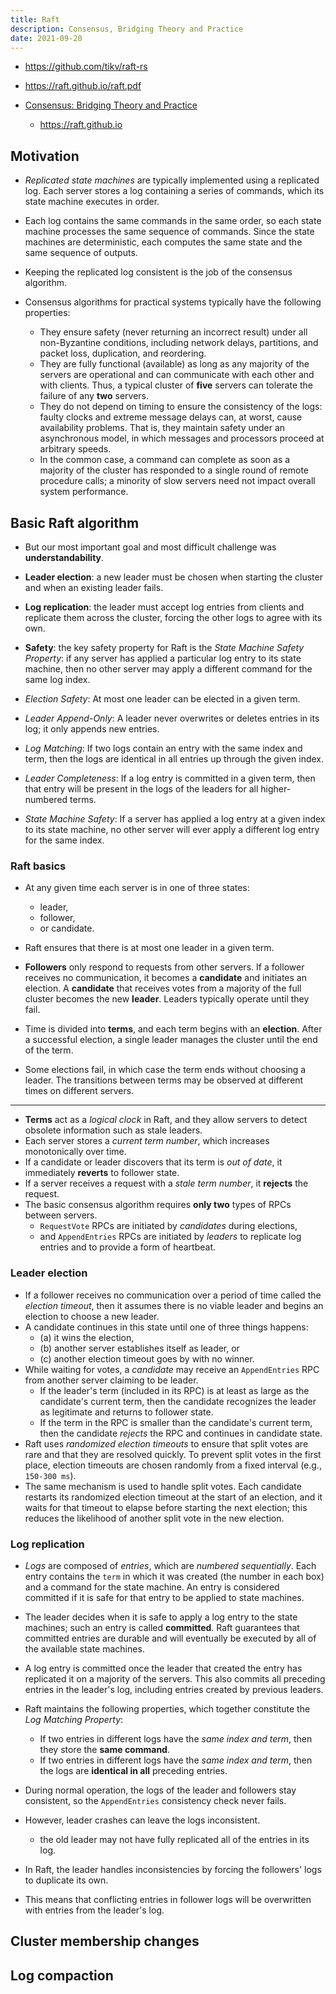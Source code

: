 ```yaml
---
title: Raft
description: Consensus, Bridging Theory and Practice
date: 2021-09-20
---
```


* https://github.com/tikv/raft-rs

* https://raft.github.io/raft.pdf

* [Consensus: Bridging Theory and Practice](https://github.com/ongardie/dissertation)
  - https://raft.github.io

## Motivation

* *Replicated state machines* are typically implemented using
  a replicated log. Each server stores a log containing a
  series of commands, which its state machine executes in order.
* Each log contains the same commands in the same order,
  so each state machine processes the same sequence of commands.
  Since the state machines are deterministic, each computes the
  same state and the same sequence of outputs.
* Keeping the replicated log consistent is the job
  of the consensus algorithm.

* Consensus algorithms for practical systems
  typically have the following properties:
  - They ensure safety (never returning an incorrect result)
    under all non-Byzantine conditions, including network
    delays, partitions, and packet loss,
    duplication, and reordering.
  - They are fully functional (available) as long as
    any majority of the servers are operational and can
    communicate with each other and with clients. Thus,
    a typical cluster of **five** servers can tolerate
    the failure of any **two** servers.
  - They do not depend on timing to ensure the consistency
    of the logs: faulty clocks and extreme message delays
    can, at worst, cause availability problems.
    That is, they maintain safety under an asynchronous
    model, in which messages and processors proceed at
    arbitrary speeds.
  - In the common case, a command can complete as soon
    as a majority of the cluster has responded to a
    single round of remote procedure calls; a minority
    of slow servers need not impact
    overall system performance.

## Basic Raft algorithm

* But our most important goal and most
  difficult challenge was **understandability**.

* **Leader election**: a new leader must be chosen
  when starting the cluster and when
  an existing leader fails.
* **Log replication**: the leader must accept log
  entries from clients and replicate them across
  the cluster, forcing the other logs
  to agree with its own.
* **Safety**: the key safety property for Raft is
  the *State Machine Safety Property*: if any server
  has applied a particular log entry to its
  state machine, then no other server may apply a
  different command for the same log index.

* *Election Safety*: At most one leader can
  be elected in a given term.
* *Leader Append-Only*: A leader never
  overwrites or deletes entries in its log;
  it only appends new entries.
* *Log Matching*: If two logs contain an
  entry with the same index and term, then
  the logs are identical in all entries
  up through the given index.
* *Leader Completeness*: If a log entry is
  committed in a given term, then that entry
  will be present in the logs of the leaders
  for all higher-numbered terms.
* *State Machine Safety*: If a server has
  applied a log entry at a given index to
  its state machine, no other server will
  ever apply a different log entry
  for the same index.

### Raft basics

* At any given time each server is in one of three states:
  - leader,
  - follower,
  - or candidate.

* Raft ensures that there is at most
  one leader in a given term.

* **Followers** only respond to requests from other servers.
  If a follower receives no communication, it becomes a
  **candidate** and initiates an election. A **candidate**
  that receives votes from a majority of the full cluster
  becomes the new **leader**.
  Leaders typically operate until they fail.
* Time is divided into **terms**, and each term begins with
  an **election**. After a successful election, a single
  leader manages the cluster until the end of the term.
* Some elections fail, in which case the term ends without
  choosing a leader. The transitions between terms may be
  observed at different times on different servers.

---

* **Terms** act as a *logical clock* in Raft, and they allow
  servers to detect obsolete information such as
  stale leaders.
* Each server stores a *current term number*, which
  increases monotonically over time.
* If a candidate or leader discovers that its term is
  *out of date*, it immediately **reverts** to follower state.
* If a server receives a request with a *stale term number*,
  it **rejects** the request.
* The basic consensus algorithm requires **only two** types
  of RPCs between servers.
  - `RequestVote` RPCs are initiated by *candidates* during
    elections,
  - and `AppendEntries` RPCs are initiated by *leaders* to
    replicate log entries and to provide a form of heartbeat.

### Leader election

* If a follower receives no communication over a period of
  time called the *election timeout*, then it assumes there
  is no viable leader and begins an
  election to choose a new leader.
* A candidate continues in this state until one of
  three things happens:
  - (a) it wins the election,
  - (b) another server establishes itself as leader, or
  - (c) another election timeout goes by with no winner.
* While waiting for votes, a *candidate* may receive an
  `AppendEntries` RPC from another server claiming to
  be leader.
  - If the leader's term (included in its RPC) is at
    least as large as the candidate's current term,
    then the candidate recognizes the leader as
    legitimate and returns to follower state.
  - If the term in the RPC is smaller than the
    candidate's current term, then the candidate
    *rejects* the RPC and continues
    in candidate state.
* Raft uses *randomized election timeouts* to ensure
  that split votes are rare and that they are
  resolved quickly. To prevent split votes in the
  first place, election timeouts are chosen randomly
  from a fixed interval (e.g., `150-300 ms`).
* The same mechanism is used to handle split votes.
  Each candidate restarts its randomized election
  timeout at the start of an election, and it waits
  for that timeout to elapse before starting the next
  election; this reduces the likelihood of another
  split vote in the new election.

### Log replication

* *Logs* are composed of *entries*, which are
  *numbered sequentially*. Each entry contains the
  `term` in which it was created
  (the number in each box) and a command for the
  state machine. An entry is considered committed
  if it is safe for that entry to be
  applied to state machines.
* The leader decides when it is safe to apply a
  log entry to the state machines; such an entry
  is called **committed**. Raft guarantees that
  committed entries are durable and will eventually
  be executed by all of the available state machines.
* A log entry is committed once the leader that
  created the entry has replicated it on a majority
  of the servers. This also commits all preceding
  entries in the leader's log, including entries
  created by previous leaders.
* Raft maintains the following properties, which
  together constitute the *Log Matching Property*:
  - If two entries in different logs have the
    *same index and term*, then they store
    the **same command**.
  - If two entries in different logs have the
    *same index and term*, then the logs are
    **identical in all** preceding entries.

* During normal operation, the logs of the leader
  and followers stay consistent, so the
  `AppendEntries` consistency check never fails.
* However, leader crashes can leave the logs
  inconsistent.
  - the old leader may not have fully replicated
    all of the entries in its log.
* In Raft, the leader handles inconsistencies by
  forcing the followers' logs to duplicate its own.
* This means that conflicting entries in follower
  logs will be overwritten with entries from
  the leader's log.

## Cluster membership changes


## Log compaction

